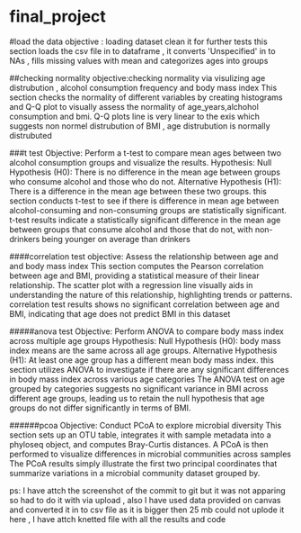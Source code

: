 # final_project
#load the data
objective : loading dataset clean it for further tests 
this section loads the csv file in to dataframe , it converts 'Unspecified' in to NAs , fills missing values with mean and  categorizes ages into groups

##checking normality
objective:checking normality via visulizing age distrubution , alcohol consumption frequency and body mass index 
This section checks the normality of different variables by creating  histograms and Q-Q plot to visually assess the normality of age_years,alchohol  consumption and bmi. 
Q-Q plots line is very linear to the exis which suggests non normel distrubution of BMI , age distrubution is normally distrubuted 

###t test
Objective: Perform a t-test to compare mean ages between two alcohol consumption groups and visualize the results.
Hypothesis:
Null Hypothesis (H0): There is no difference in the mean age between groups who consume alcohol and those who do not.
Alternative Hypothesis (H1): There is a difference in the mean age between these two groups.
this section conducts t-test to see if there is difference  in mean age between alcohol-consuming and non-consuming groups are statistically significant.
t-test results indicate a statistically significant difference in the mean age between groups that consume alcohol and those that do not, with non-drinkers being younger on average than drinkers

####correlation test 
objective: Assess the relationship between age and and body mass index 
This section computes the Pearson correlation between age and BMI, providing a statistical measure of their linear relationship. The scatter plot with a regression line visually aids in understanding the nature of this relationship, highlighting trends or patterns.
correlation test results shows no significant correlation between age and BMI, indicating that age does not predict BMI in this dataset

#####anova test
Objective: Perform ANOVA to compare body mass index across multiple age groups 
Hypothesis:
Null Hypothesis (H0): body mass index means are the same across all age groups.
Alternative Hypothesis (H1): At least one age group has a different mean body mass index.
this section utilizes ANOVA to investigate if there are any significant differences in body mass index across various age categories
The ANOVA test on age grouped by categories suggests no significant variance in BMI across different age groups, leading us to retain the null hypothesis that age groups do not differ significantly in terms of BMI. 

######pcoa 
Objective: Conduct PCoA to explore microbial diversity
This section sets up an OTU table, integrates it with sample metadata into a phyloseq object, and computes Bray-Curtis distances. A PCoA is then performed to visualize differences in microbial communities across samples
The PCoA results simply illustrate the first two principal coordinates that summarize variations in a microbial community dataset grouped by.

ps: I have attch the screenshot of the commit to git but it was not apparing so had to do it with via upload , also I have used data provided on canvas and converted it in to csv file as it is bigger then 25 mb could not uplode it here , I have attch knetted file with all the results and code 
